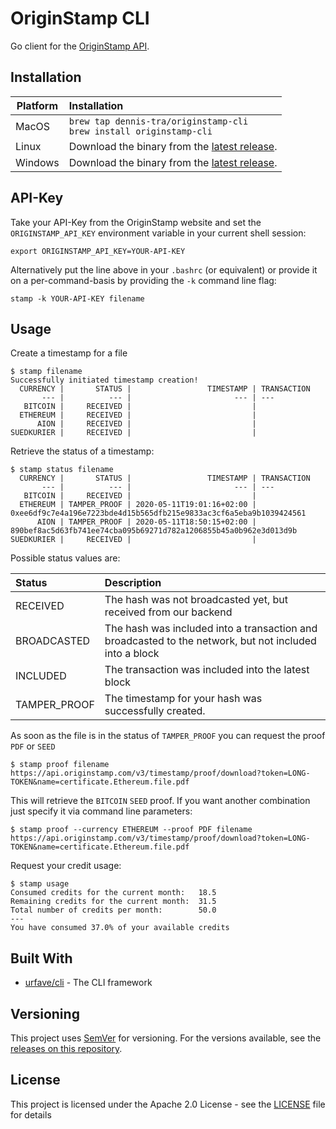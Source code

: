 # OriginStamp CLI
Go client for the [OriginStamp API](https://api.originstamp.com/swagger/swagger-ui.html).

## Installation


| Platform   | Installation |
|---|:---|
| MacOS | `brew tap dennis-tra/originstamp-cli`<br>`brew install originstamp-cli` |
| Linux | Download the binary from the [latest release](https://github.com/dennis-tra/originstamp-cli/releases). |
| Windows | Download the binary from the [latest release](https://github.com/dennis-tra/originstamp-cli/releases). |

## API-Key

Take your API-Key from the OriginStamp website and set the `ORIGINSTAMP_API_KEY` environment variable in your current shell session:
```
export ORIGINSTAMP_API_KEY=YOUR-API-KEY
``` 
Alternatively put the line above in your `.bashrc` (or equivalent) or provide it on a per-command-basis by providing the `-k` command line flag:
```
stamp -k YOUR-API-KEY filename
```

## Usage

Create a timestamp for a file 
```
$ stamp filename
Successfully initiated timestamp creation!
  CURRENCY |       STATUS |                 TIMESTAMP | TRANSACTION
       --- |          --- |                       --- | ---
   BITCOIN |     RECEIVED |                           |
  ETHEREUM |     RECEIVED |                           |
      AION |     RECEIVED |                           |
SUEDKURIER |     RECEIVED |                           | 
```

Retrieve the status of a timestamp:
```
$ stamp status filename
  CURRENCY |       STATUS |                 TIMESTAMP | TRANSACTION
       --- |          --- |                       --- | ---
   BITCOIN |     RECEIVED |                           |
  ETHEREUM | TAMPER_PROOF | 2020-05-11T19:01:16+02:00 | 0xee6df9c7e4a196e7223bde4d15b565dfb215e9833ac3cf6a5eba9b1039424561
      AION | TAMPER_PROOF | 2020-05-11T18:50:15+02:00 | 890bef8ac5d63fb741ee74cba095b69271d782a1206855b45a0b962e3d013d9b
SUEDKURIER |     RECEIVED |                           |
```
Possible status values are:

| Status | Description|
|:---|:---|
|RECEIVED|The hash was not broadcasted yet, but received from our backend|
|BROADCASTED|The hash was included into a transaction and broadcasted to the network, but not included into a block|
|INCLUDED|The transaction was included into the latest block|
|TAMPER_PROOF|The timestamp for your hash was successfully created.|

As soon as the file is in the status of `TAMPER_PROOF` you can request the proof `PDF` or `SEED`
```
$ stamp proof filename
https://api.originstamp.com/v3/timestamp/proof/download?token=LONG-TOKEN&name=certificate.Ethereum.file.pdf
```
This will retrieve the `BITCOIN` `SEED` proof. If you want another combination just specify it via command line parameters:
```
$ stamp proof --currency ETHEREUM --proof PDF filename
https://api.originstamp.com/v3/timestamp/proof/download?token=LONG-TOKEN&name=certificate.Ethereum.file.pdf
```
Request your credit usage:
```
$ stamp usage
Consumed credits for the current month:   18.5
Remaining credits for the current month:  31.5
Total number of credits per month:        50.0
---
You have consumed 37.0% of your available credits
```

## Built With

* [urfave/cli](https://github.com/urfave/cli) - The CLI framework

## Versioning

This project uses [SemVer](http://semver.org/) for versioning. For the versions available, see the [releases on this repository](https://github.com/dennis-tra/originstamp-cli/releases). 

## License

This project is licensed under the Apache 2.0 License - see the [LICENSE](LICENSE) file for details
